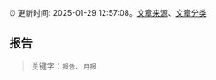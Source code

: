 :alarm_clock: 更新时间: 2025-01-29 12:57:08。[文章来源](/README.md)、[文章分类](/TAGS.md)

## 报告


> 关键字：`报告`、`月报`



